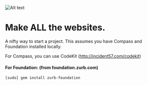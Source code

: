 ![Alt text](http://aroundthehorns.files.wordpress.com/2011/11/25941-hulk_hogan.jpg)

Make ALL the websites.
====

A nifty way to start a project.  This assumes you have Compass and Foundation installed locally.

For Compass, you can use CodeKit (http://incident57.com/codekit)

#### For Foundation: (from foundation.zurb.com) ####

`[sudo] gem install zurb-foundation`